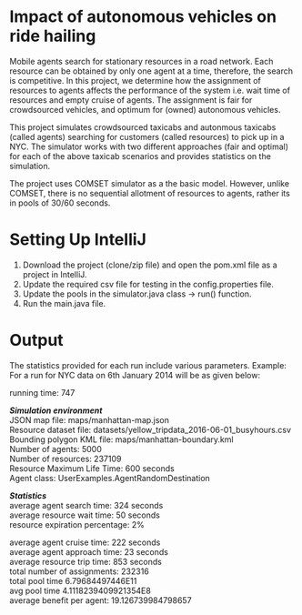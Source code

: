 # Impact of autonomous vehicles on ride hailing

Mobile agents search for stationary resources in a road network. Each resource can be obtained by only one agent at a time, therefore, the search is competitive. In this project, we determine how the assignment of resources to agents affects the performance of the system i.e. wait time of resources and empty cruise of agents. The assignment is fair for crowdsourced vehicles, and optimum for (owned) autonomous vehicles.

This project simulates crowdsourced taxicabs and autonmous taxicabs (called agents) searching for customers (called resources) to pick up in a NYC. The simulator works with two different approaches (fair and optimal) for each of the above taxicab scenarios and provides statistics on the simulation.

The project uses COMSET simulator as a the basic model. However, unlike COMSET, there is no sequential allotment of resources to agents, rather its in pools of 30/60 seconds.

# Setting Up IntelliJ

1. Download the project (clone/zip file) and open the pom.xml file as a project in IntelliJ. 
2. Update the required csv file for testing in the config.properties file.
3. Update the pools in the simulator.java class -> run() function. 
4. Run the main.java file.

# Output

The statistics provided for each run include various parameters. Example:
For a run for NYC data on 6th January 2014 will be as given below:

running time: 747 

***Simulation environment*** \
JSON map file: maps/manhattan-map.json\
Resource dataset file: datasets/yellow_tripdata_2016-06-01_busyhours.csv\
Bounding polygon KML file: maps/manhattan-boundary.kml\
Number of agents: 5000\
Number of resources: 237109\
Resource Maximum Life Time: 600 seconds\
Agent class: UserExamples.AgentRandomDestination

***Statistics***\
average agent search time: 324 seconds \
average resource wait time: 50 seconds \
resource expiration percentage: 2%

average agent cruise time: 222 seconds \
average agent approach time: 23 seconds \
average resource trip time: 853 seconds \
total number of assignments: 232316\
total pool time 6.79684497446E11\
avg pool time 4.1118239409921354E8\
average benefit per agent: 19.126739984798657
